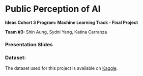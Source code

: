 # Public Perception of AI
**Ideas Cohort 3 Program: Machine Learning Track - Final Project**

**Team #3:** Shin Aung, Sydni Yang, Katina Carranza

### Presentation Slides

### Dataset:
The dataset used for this project is available on [Kaggle](https://www.kaggle.com/datasets/saurabhshahane/public-perception-of-ai).
